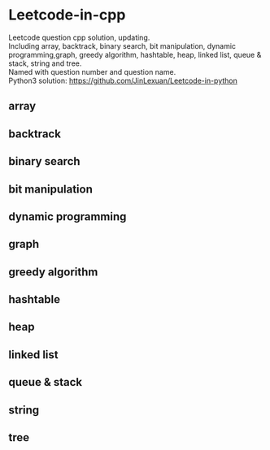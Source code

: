 # Leetcode-in-cpp
Leetcode question cpp solution, updating.  
Including array, backtrack, binary search, bit manipulation, dynamic programming,graph, greedy algorithm, hashtable, heap, linked list, queue & stack, string and tree.  
Named with question number and question name.  
Python3 solution: https://github.com/JinLexuan/Leetcode-in-python   

## array

## backtrack

## binary search

## bit manipulation

## dynamic programming

## graph

## greedy algorithm

## hashtable

## heap

## linked list

## queue & stack

## string

## tree

